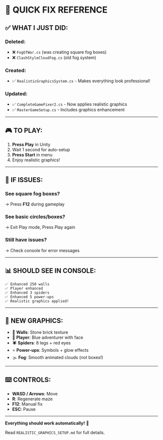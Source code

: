 # 🚀 QUICK FIX REFERENCE

## ✅ WHAT I JUST DID:

### **Deleted:**
- ❌ `FogOfWar.cs` (was creating square fog boxes)
- ❌ `ClashStyleCloudFog.cs` (old fog system)

### **Created:**
- ✅ `RealisticGraphicsSystem.cs` - Makes everything look professional!

### **Updated:**
- ✅ `CompleteGameFixer2.cs` - Now applies realistic graphics
- ✅ `MasterGameSetup.cs` - Includes graphics enhancement

---

## 🎮 TO PLAY:

1. **Press Play** in Unity
2. Wait 1 second for auto-setup
3. **Press Start** in menu
4. Enjoy realistic graphics!

---

## 🔧 IF ISSUES:

### **See square fog boxes?**
→ Press **F12** during gameplay

### **See basic circles/boxes?**
→ Exit Play mode, Press Play again

### **Still have issues?**
→ Check console for error messages

---

## 📊 SHOULD SEE IN CONSOLE:

```
✅ Enhanced 250 walls
✅ Player enhanced
✅ Enhanced 3 spiders
✅ Enhanced 5 power-ups
✅ Realistic graphics applied!
```

---

## 🎨 NEW GRAPHICS:

- 🧱 **Walls**: Stone brick texture
- 👤 **Player**: Blue adventurer with face
- 🕷️ **Spiders**: 8 legs + red eyes
- ⭐ **Power-ups**: Symbols + glow effects
- 🌫️ **Fog**: Smooth animated clouds (not boxes!)

---

## ⌨️ CONTROLS:

- **WASD / Arrows**: Move
- **R**: Regenerate maze
- **F12**: Manual fix
- **ESC**: Pause

---

**Everything should work automatically!** 🎉

Read `REALISTIC_GRAPHICS_SETUP.md` for full details.

